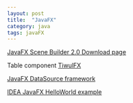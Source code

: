 ```yaml
---
layout: post
title:  "JavaFX"
category: java
tags: javaFX
---
```




[JavaFX Scene Builder 2.0 Download page][Scene_Builder]

Table component [TiwulFX][tiwulfx]

[JavaFX DataSource framework][DataFX]

[IDEA JavaFX HelloWorld example][idea_javafx_helloworld_example]





[tiwulfx]: http://tiwulfx.panemu.com/using-tiwulfx-in-your-project/

[Scene_Builder]: http://www.oracle.com/technetwork/java/javase/downloads/index.html

[JavaFX_3rd-party]: http://www.oracle.com/technetwork/java/javafx/community/3rd-party-1844355.html

[DataFX]: http://www.javafxdata.org/index.html

[idea_javafx_helloworld_example]: http://www.jetbrains.com/idea/webhelp/developing-a-javafx-hello-world-application-coding-examples.html